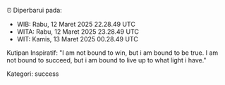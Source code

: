 ⏰ Diperbarui pada:
- WIB: Rabu, 12 Maret 2025 22.28.49 UTC
- WITA: Rabu, 12 Maret 2025 23.28.49 UTC
- WIT: Kamis, 13 Maret 2025 00.28.49 UTC

Kutipan Inspiratif:
"I am not bound to win, but i am bound to be true. I am not bound to succeed, but i am bound to live up to what light i have."


Kategori: success

